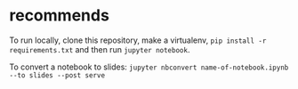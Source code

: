 # recommends

To run locally, clone this repository, make a virtualenv, `pip install -r requirements.txt` and then run `jupyter notebook`.

To convert a notebook to slides: `jupyter nbconvert name-of-notebook.ipynb --to slides --post serve`

